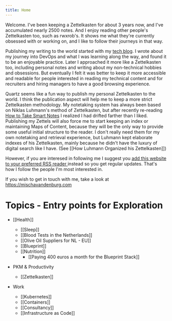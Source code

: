```yaml
---
title: Home
---
```


Welcome. I've been keeping a Zettelkasten for about 3 years now, and I've accumulated nearly 2500 notes. And I enjoy reading other people's Zettelkasten too, such as rwxrob's. It shows me what they're currently obsessed with or working on, and I like to follow their journeys in that way.

Publishing my writing to the world started with my [tech blog](https://mischavandenburg.com). I wrote about my journey into DevOps and what I was learning along the way, and found it to be an enjoyable practice. Later I approached it more like a Zettelkasten too, including personal notes and writing about my non-technical hobbies and obsessions. But eventually I felt it was better to keep it more accessible and readable for people interested in reading my technical content and for recruiters and hiring managers to have a good browsing experience.

Quartz seems like a fun way to publish my personal Zettelkasten to the world. I think the publication aspect will help me to keep a more strict Zettelkasten methodology. My notetaking system has always been based on Niklas Luhmann's method of Zettelkasten, but after recently re-reading [How to Take Smart Notes](https://amzn.to/49Pcimg) I realized I had drifted farther than I liked. Publishing my Zettels will also force me to start keeping an index or maintaining Maps of Content, because they will be the only way to provide some useful initial structure to the reader. I don't really need them for my own notetaking and retrieval experience, but Luhmann kept elaborate indexes of his Zettelkasten, mainly because he didn't have the luxury of digital search like I have. (See [[How Luhmann Organized his Zettelkasten]])

However, if you are interesed in following me I suggest you [add this website to your preferred RSS reader ](https://zettelkasten.mischavandenburg.net/index.xml) instead so you get regular updates. That's how I follow the people I'm most interested in.

If you wish to get in touch with me, take a look at https://mischavandenburg.com

# Topics - Entry points for Exploration

* [[Health]]
	* [[Sleep]]
	* [[Blood Tests in the Netherlands]]
	* [[Olive Oil Suppliers for NL - EU]]
	* [[Blueprint]]
	* [[Nutrition]]
		* [[Paying 400 euros a month for the Blueprint Stack]]
	

* PKM & Productivity
	* [[Zettelkasten]]

* Work
	* [[Kubernetes]]
	* [[Containers]]
	* [[Consultancy]]
	* [[Infrastructure as Code]]
	
	